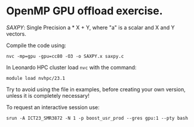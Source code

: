 # OpenMP GPU offload exercise.

*SAXPY*: Single Precision a * X + Y, where "a" is a scalar and X and Y vectors.

Compile the code using:

```
nvc -mp=gpu -gpu=cc80 -O3 -o SAXPY.x saxpy.c
```

In Leonardo HPC cluster load `nvc` with the command:

```
module load nvhpc/23.1
```

Try to avoid using the file in examples, before creating your own version, unless it is completely necessary!

To request an interactive session use:

```
srun -A ICT23_SMR3872 -N 1 -p boost_usr_prod --gres gpu:1 --pty bash
```

